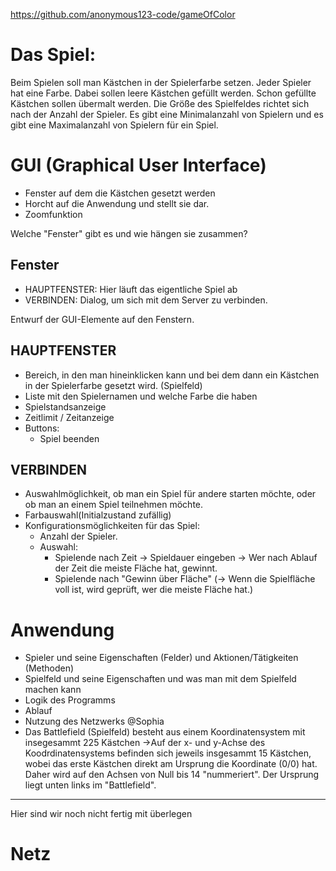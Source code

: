 https://github.com/anonymous123-code/gameOfColor


Das Spiel:
=============

Beim Spielen soll man Kästchen in der Spielerfarbe setzen.
Jeder Spieler hat eine Farbe.
Dabei sollen leere Kästchen gefüllt werden.
Schon gefüllte Kästchen sollen übermalt werden.
Die Größe des Spielfeldes richtet sich nach der Anzahl der Spieler.
Es gibt eine Minimalanzahl von Spielern und es gibt eine Maximalanzahl von Spielern für ein Spiel.


GUI (Graphical User Interface)
===============================
* Fenster auf dem die Kästchen gesetzt werden
* Horcht auf die Anwendung und stellt sie dar.
* Zoomfunktion

Welche "Fenster" gibt es und wie hängen sie zusammen?

Fenster
-------
* HAUPTFENSTER: Hier läuft das eigentliche Spiel ab
* VERBINDEN: Dialog, um sich mit dem Server zu verbinden.

Entwurf der GUI-Elemente auf den Fenstern.

HAUPTFENSTER
------------
* Bereich, in den man hineinklicken kann und bei dem dann ein Kästchen in der Spielerfarbe gesetzt wird. (Spielfeld)
* Liste mit den Spielernamen und welche Farbe die haben
* Spielstandsanzeige
* Zeitlimit / Zeitanzeige
* Buttons:
    * Spiel beenden

VERBINDEN
--------
* Auswahlmöglichkeit, ob man ein Spiel für andere starten möchte, oder ob man an einem Spiel teilnehmen möchte.
* Farbauswahl(Initialzustand zufällig)
* Konfigurationsmöglichkeiten für das Spiel:
    * Anzahl der Spieler.
    * Auswahl:
        * Spielende nach Zeit -> Spieldauer eingeben -> Wer nach Ablauf der Zeit die meiste Fläche hat, gewinnt.
        * Spielende nach "Gewinn über Fläche"
            (-> Wenn die Spielfläche voll ist, wird geprüft, wer die meiste Fläche hat.)


Anwendung
=========
* Spieler und seine Eigenschaften (Felder) und Aktionen/Tätigkeiten (Methoden)
* Spielfeld und seine Eigenschaften und was man mit dem Spielfeld machen kann
* Logik des Programms
* Ablauf
* Nutzung des Netzwerks
@Sophia
* Das Battlefield (Spielfeld) besteht aus einem Koordinatensystem mit 	insegesammt 225 Kästchen 
		->Auf der x- und y-Achse des Koodrdinatensystems befinden sich jeweils 		insgesammt 15 Kästchen, wobei das erste Kästchen direkt am Ursprung 		die Koordinate (0/0) hat.
		Daher wird auf den Achsen von Null bis 14 "nummeriert".
		Der Ursprung liegt unten links im "Battlefield".


-----------
Hier sind wir noch nicht fertig mit überlegen

Netz
====



